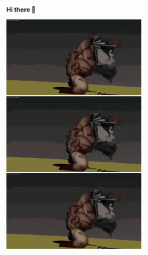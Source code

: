 ### Hi there 👋
<img src="https://github.com/kotvkaske/kotvkaske/blob/main/pudgedance-pudge.gif" alt="drawing" height="200"/> <img src="https://github.com/kotvkaske/kotvkaske/blob/main/pudgedance-pudge.gif" alt="drawing" height="200"/> <img src="https://github.com/kotvkaske/kotvkaske/blob/main/pudgedance-pudge.gif" alt="drawing" height="200"/>
